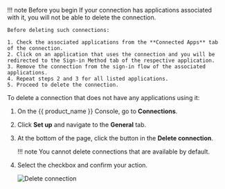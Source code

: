 <!-- markdownlint-disable-next-line -->


!!! note Before you begin
    If your connection has applications associated with it, you will not be able to delete the connection.

    Before deleting such connections:

    1. Check the associated applications from the **Connected Apps** tab of the connection.
    2. Click on an application that uses the connection and you will be redirected to the Sign-in Method tab of the respective application.
    3. Remove the connection from the sign-in flow of the associated applications.
    4. Repeat steps 2 and 3 for all listed applications.
    5. Proceed to delete the connection.

To delete a connection that does not have any applications using it:

1. On the {{ product_name }} Console, go to **Connections**.
2. Click **Set up** and navigate to the **General** tab.
3. At the bottom of the page, click the button in the **Delete connection**.

    !!! note
            You cannot delete connections that are available by default.

3. Select the checkbox and confirm your action.

    ![Delete connection]({{base_path}}/assets/img/guides/idp/delete-idp/confirmation-modal.png)

